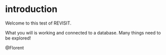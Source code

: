 # introduction

Welcome to this test of REVISIT.

What you will is working and connected to a database. Many things need to be explored! 

@Florent